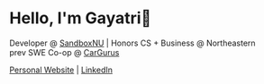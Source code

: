 # Hello, I'm Gayatri👋

Developer @ [SandboxNU](https://www.sandboxnu.com/) | Honors CS + Business @ Northeastern  
prev SWE Co-op @ [CarGurus](https://www.cargurus.com/)

[Personal Website](http://gayatrikondabathini.com/) | [LinkedIn](www.linkedin.com/in/gayatri-kondabathini-731b99280)
